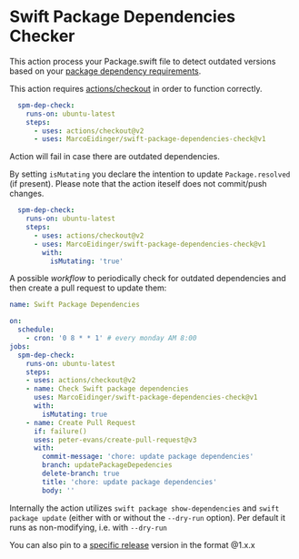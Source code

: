 # Swift Package Dependencies Checker

This action process your Package.swift file to detect outdated versions based on your [package dependency requirements](https://docs.swift.org/package-manager/PackageDescription/PackageDescription.html#package-dependency-requirement).

This action requires [actions/checkout](https://github.com/actions/checkout) in order to function correctly.

```yaml
  spm-dep-check:
    runs-on: ubuntu-latest
    steps:
      - uses: actions/checkout@v2
      - uses: MarcoEidinger/swift-package-dependencies-check@v1
```

Action will fail in case there are outdated dependencies.

By setting `isMutating` you declare the intention to update `Package.resolved` (if present). Please note that the action iteself does not commit/push changes.

```yaml
  spm-dep-check:
    runs-on: ubuntu-latest
    steps:
      - uses: actions/checkout@v2
      - uses: MarcoEidinger/swift-package-dependencies-check@v1
        with:
          isMutating: 'true'
```

A possible _workflow_ to periodically check for outdated dependencies and then create a pull request to update them: 

```yaml
name: Swift Package Dependencies

on: 
  schedule:
    - cron: '0 8 * * 1' # every monday AM 8:00
jobs:
  spm-dep-check:
    runs-on: ubuntu-latest
    steps:
    - uses: actions/checkout@v2
    - name: Check Swift package dependencies
      uses: MarcoEidinger/swift-package-dependencies-check@v1
      with:
        isMutating: true
    - name: Create Pull Request
      if: failure()
      uses: peter-evans/create-pull-request@v3
      with:
        commit-message: 'chore: update package dependencies'
        branch: updatePackageDepedencies
        delete-branch: true
        title: 'chore: update package dependencies'
        body: ''
```

Internally the action utilizes `swift package show-dependencies` and `swift package update` (either with or without the `--dry-run` option). Per default it runs as non-modifying, i.e. with `--dry-run`

You can also pin to a [specific release](MarcoEidinger/swift-package-dependencies-check/releases) version in the format @1.x.x
